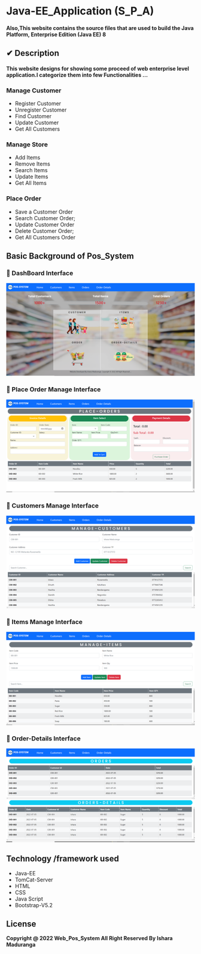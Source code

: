 # Java-EE_Application (S_P_A)

#### Also,This website contains the source files that are used to build the Java Platform, Enterprise Edition (Java EE) 8

## ✔ Description
#### This website designs for showing some proceed of web enterprise level application.I categorize them into few Functionalities ...
### Manage Customer
* Register Customer
* Unregister Customer
* Find Customer
* Update Customer
* Get All Customers

### Manage Store
* Add Items
* Remove Items
* Search Items
* Update Items
* Get All Items

### Place Order
* Save a Customer Order
* Search Customer Order;
* Update Customer Order
* Delete Customer Order;
* Get All Customers Order

## Basic Background of Pos_System

### 🌱 DashBoard Interface
<img src="App-Pos_Front-End/assests/readme_img/dashboard.png">

### 🌱 Place Order Manage Interface
<img src="App-Pos_Front-End/assests/readme_img/ord.png">

### 🌱 Customers Manage Interface
<img src="App-Pos_Front-End/assests/readme_img/cus.png">

### 🌱 Items Manage Interface
<img src="App-Pos_Front-End/assests/readme_img/itm.png">

### 🌱 Order-Details Interface
<img src="App-Pos_Front-End/assests/readme_img/od_detail.png">


## Technology /framework used
* Java-EE 
* TomCat-Server
* HTML
* CSS
* Java Script
* Bootstrap-V5.2

## License
**Copyright @ 2022 Web_Pos_System All Right Reserved By Ishara Maduranga**
